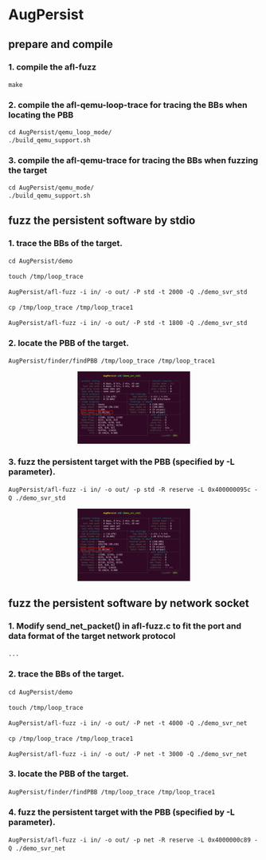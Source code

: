 # AugPersist

## prepare and compile
### 1. compile the afl-fuzz 
`make`

### 2. compile the afl-qemu-loop-trace for tracing the BBs when locating the PBB
```
cd AugPersist/qemu_loop_mode/
./build_qemu_support.sh
```

### 3. compile the afl-qemu-trace for tracing the BBs when fuzzing the target
```
cd AugPersist/qemu_mode/
./build_qemu_support.sh
```


## fuzz the persistent software by stdio
### 1. trace the BBs of the target.
`cd AugPersist/demo`

`touch /tmp/loop_trace`

`AugPersist/afl-fuzz -i in/ -o out/ -P std -t 2000 -Q ./demo_svr_std`

`cp /tmp/loop_trace /tmp/loop_trace1`

`AugPersist/afl-fuzz -i in/ -o out/ -P std -t 1800 -Q ./demo_svr_std`

### 2. locate the PBB of the target.
`AugPersist/finder/findPBB /tmp/loop_trace /tmp/loop_trace1`
<p align="center">
  <img alt="Light" src="https://github.com/01dwang/AugPersist/blob/master/screenshots/AugPersist_fuzz_demo_svr_std.png" width="45%">
</p>

### 3. fuzz the persistent target with the PBB (specified by -L parameter).
`AugPersist/afl-fuzz -i in/ -o out/ -p std -R reserve -L 0x400000095c -Q ./demo_svr_std`
<p align="center">
  <img alt="Light" src="https://github.com/01dwang/AugPersist/blob/master/screenshots/AugPersist_fuzz_demo_svr_std.png" width="45%">
</p>



## fuzz the persistent software by network socket
### 1. Modify send_net_packet() in afl-fuzz.c to fit the port and data format of the target network protocol
`...`

### 2. trace the BBs of the target.
`cd AugPersist/demo`

`touch /tmp/loop_trace`

`AugPersist/afl-fuzz -i in/ -o out/ -P net -t 4000 -Q ./demo_svr_net`

`cp /tmp/loop_trace /tmp/loop_trace1`

`AugPersist/afl-fuzz -i in/ -o out/ -P net -t 3000 -Q ./demo_svr_net`

### 3. locate the PBB of the target.
`AugPersist/finder/findPBB /tmp/loop_trace /tmp/loop_trace1`

### 4. fuzz the persistent target with the PBB (specified by -L parameter).
`AugPersist/afl-fuzz -i in/ -o out/ -p net -R reserve -L 0x4000000c89 -Q ./demo_svr_net`